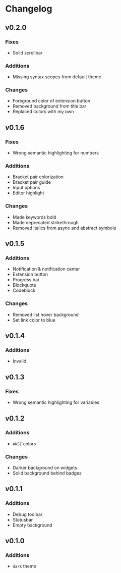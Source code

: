 # Changelog
## v0.2.0
### Fixes
* Solid scrollbar

### Additions
* Missing syntax scopes from default theme

### Changes
* Foreground color of extension button
* Removed background from title bar
* Replaced colors with my own

## v0.1.6
### Fixes
* Wrong semantic highlighting for numbers

### Additions
* Bracket pair colorization
* Bracket pair guide
* Input options
* Editor highlight

### Changes
* Made keywords bold
* Made deprecated strikethrough
* Removed italics from async and abstract symbols

## v0.1.5
### Additions
* Notification & notification center
* Extension button
* Progress bar
* Blockquote
* Codeblock

### Changes
* Removed list hover background
* Set link color to blue

## v0.1.4
### Additions
* Invalid

## v0.1.3
### Fixes
* Wrong semantic highlighting for variables

## v0.1.2
### Additions
* `ANSI` colors

### Changes
* Darker background on widgets
* Solid background behind badges

## v0.1.1
### Additions
* Debug toolbar
* Statusbar
* Empty background

## v0.1.0
### Additions
* `dark` theme